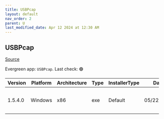 ```yaml
---
title: USBPcap
layout: default
nav_order: 2
parent: U
last_modified_date: Apr 12 2024 at 12:30 AM
---
```


## USBPcap

[Source](https://github.com/desowin/usbpcap/)

Evergreen app: `USBPcap`. Last check: 🟢

| Version | Platform | Architecture | Type | InstallerType | Date       | Size   | URI                                                                                                                                                                            |
| ------- | -------- | ------------ | ---- | ------------- | ---------- | ------ | ------------------------------------------------------------------------------------------------------------------------------------------------------------------------------ |
| 1.5.4.0 | Windows  | x86          | exe  | Default       | 05/22/2020 | 195040 | [https://github.com/desowin/usbpcap/releases/download/1.5.4.0/USBPcapSetup-1.5.4.0.exe](https://github.com/desowin/usbpcap/releases/download/1.5.4.0/USBPcapSetup-1.5.4.0.exe) |

